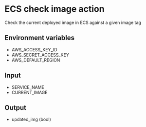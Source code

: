 # ECS check image action
Check the current deployed image in ECS against a given image tag

## Environment variables 

 - AWS_ACCESS_KEY_ID
 - AWS_SECRET_ACCESS_KEY
 - AWS_DEFAULT_REGION

## Input

 - SERVICE_NAME
 - CURRENT_IMAGE    

## Output
 - updated_img (bool)